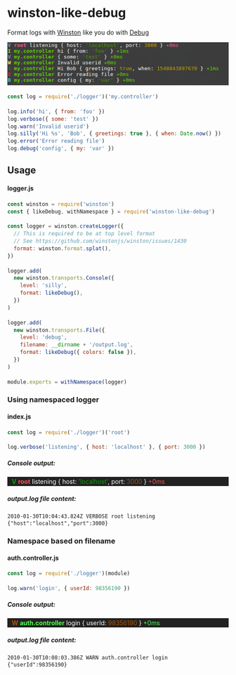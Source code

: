 # winston-like-debug

Format logs with [Winston](https://github.com/winstonjs/winston) like you do with [Debug](https://github.com/visionmedia/debug)

![sample](./sample.png)

```js
const log = require('./logger')('my.controller')

log.info('hi', { from: 'foo' })
log.verbose({ some: 'test' })
log.warn('Invalid userid')
log.silly('Hi %s', 'Bob', { greetings: true }, { when: Date.now() })
log.error('Error reading file')
log.debug('config', { my: 'var' })
```



## Usage


#### logger.js

```js
const winston = require('winston')
const { likeDebug, withNamespace } = require('winston-like-debug')

const logger = winston.createLogger({
  // This is required to be at top level format
  // See https://github.com/winstonjs/winston/issues/1430
  format: winston.format.splat(), 
})

logger.add(
  new winston.transports.Console({
    level: 'silly',
    format: likeDebug(),
  })
)

logger.add(
  new winston.transports.File({
    level: 'debug',
    filename: __dirname + '/output.log',
    format: likeDebug({ colors: false }),
  })
)

module.exports = withNamespace(logger)
```
### Using namespaced logger

#### index.js

```js
const log = require('./logger')('root')

log.verbose('listening', { host: 'localhost' }, { port: 3000 })
```

##### Console output:
<div style="background:#222; padding: 2px 10px">
<span style="color:#0A0"><b>V<span style="font-weight:normal"><span style="color:#FFF"> <b><span style="color:#F55">root<span style="color:#FFF"><span style="font-weight:normal;"> listening { host: <span style="color:#0A0">'localhost'<span style="color:#FFF">, port: <span style="color:#A50">3000<span style="color:#FFF"> } <span style="color:#F55">+0ms<span style="color:#FFF">
</span></span></span></span></span></span></span></span></span></b></span></span></b></span>
</div>

##### output.log file content:
```
2010-01-30T10:04:43.824Z VERBOSE root listening {"host":"localhost","port":3000}
```

### Namespace based on filename

#### auth.controller.js

```js
const log = require('./logger')(module)

log.warn('login', { userId: 98356190 })
```

##### Console output:
<div style="background:#222; padding: 2px 10px">
<span style="color:#A50"><b>W<span style="font-weight:normal"><span style="color:#FFF"> <b><span style="color:#5F5">auth.controller<span style="color:#FFF"><span style="font-weight:normal"> login { userId: <span style="color:#A50">98356190<span style="color:#FFF"> } <span style="color:#5F5">+0ms<span style="color:#FFF">
</span></span></span></span></span></span></span></b></span></span></b></span></span></span></span></span></span></span></span></b></span></span></b></span>
</div>

##### output.log file content:
```
2010-01-30T10:08:03.386Z WARN auth.controller login {"userId":98356190}
```

